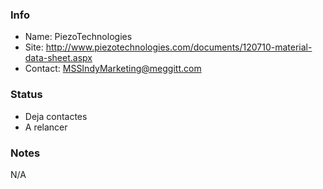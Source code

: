 ### Info

* Name: PiezoTechnologies
* Site: http://www.piezotechnologies.com/documents/120710-material-data-sheet.aspx
* Contact: MSSIndyMarketing@meggitt.com

### Status

* Deja contactes
* A relancer

### Notes

N/A
